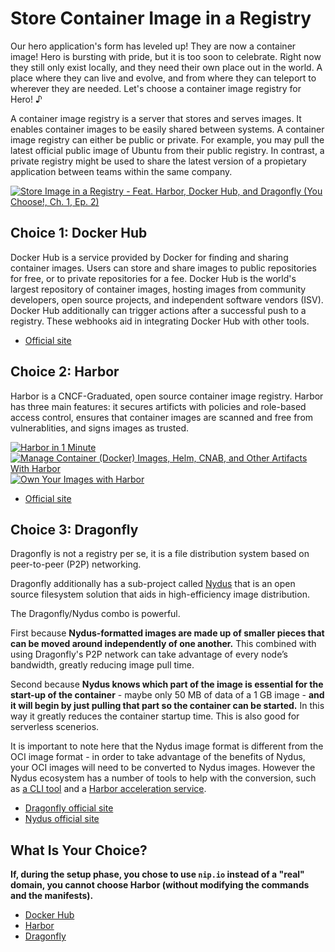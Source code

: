 # Store Container Image in a Registry

Our hero application's form has leveled up! They are now a container image! Hero is bursting with pride, but it is too soon to celebrate. Right now they still only exist locally, and they need their own place out in the world. A place where they can live and evolve, and from where they can teleport to wherever they are needed. Let's choose a container image registry for Hero! ♪  

A container image registry is a server that stores and serves images. It enables container images to be easily shared between systems. A container image registry can either be public or private. For example, you may pull the latest official public image of Ubuntu from their public registry. In contrast, a private registry might be used to share the latest version of a propietary application between teams within the same company.

[![Store Image in a Registry - Feat. Harbor, Docker Hub, and Dragonfly (You Choose!, Ch. 1, Ep. 2)](https://img.youtube.com/vi/QP8xGYwevKo/0.jpg)](https://youtu.be/QP8xGYwevKo)

## Choice 1: Docker Hub

Docker Hub is a service provided by Docker for finding and sharing container images. Users can store and share images to public repositories for free, or to private repositories for a fee. Docker Hub is the world's largest repository of container images, hosting images from community developers, open source projects, and independent software vendors (ISV). Docker Hub additionally can trigger actions after a successful push to a registry. These webhooks aid in integrating Docker Hub with other tools.

* [Official site](https://hub.docker.com)

## Choice 2: Harbor

Harbor is a CNCF-Graduated, open source container image registry. Harbor has three main features: it secures artificts with policies and role-based access control, ensures that container images are scanned and free from vulnerablities, and signs images as trusted. 

[![Harbor in 1 Minute](https://img.youtube.com/vi/96U4NumYA-M/0.jpg)](https://youtu.be/96U4NumYA-M)
[![Manage Container (Docker) Images, Helm, CNAB, and Other Artifacts With Harbor](https://img.youtube.com/vi/f931M4-my1k/0.jpg)](https://youtu.be/f931M4-my1k)
[![Own Your Images with Harbor](https://img.youtube.com/vi/mXwslv2VAbY/0.jpg)](https://via.vmw.com/Harbor)
* [Official site](https://goharbor.io)

## Choice 3: Dragonfly

Dragonfly is not a registry per se, it is a file distribution system based on peer-to-peer (P2P) networking. 

Dragonfly additionally has a sub-project called [Nydus](https://nydus.dev/) that is an open source filesystem solution that aids in high-efficiency image distribution.

The Dragonfly/Nydus combo is powerful. 

First because **Nydus-formatted images are made up of smaller pieces that can be moved around independently of one another.** This combined with using Dragonfly's P2P network can take advantage of every node’s bandwidth, greatly reducing image pull time.

Second because **Nydus knows which part of the image is essential for the start-up of the container** - maybe only 50 MB of data of a 1 GB image - **and it will begin by just pulling that part so the container can be started.** In this way it greatly reduces the container startup time. This is also good for serverless scenerios.  

It is important to note here that the Nydus image format is different from the OCI image format - in order to take advantage of the benefits of Nydus, your OCI images will need to be converted to Nydus images. However the Nydus ecosystem has a number of tools to help with the conversion, such as [a CLI tool](https://github.com/dragonflyoss/image-service/blob/master/docs/nydusify.md) and a [Harbor acceleration service](https://github.com/goharbor/acceleration-service).

* [Dragonfly official site](https://d7y.io)
* [Nydus official site](https://nydus.dev/)

## What Is Your Choice?

**If, during the setup phase, you chose to use `nip.io` instead of a "real" domain, you cannot choose Harbor (without modifying the commands and the manifests).**

* [Docker Hub](docker-hub.md)
* [Harbor](harbor.md)
* [Dragonfly](dragonfly.md)